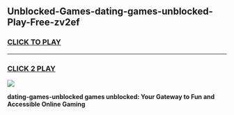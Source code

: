 
## Unblocked-Games-dating-games-unblocked-Play-Free-zv2ef
<h3>
<a href="https://premium76.site?title=dating-games-unblocked&ref=19M">CLICK TO PLAY</a></h3>
<hr>

<h3>
<a href="https://premium76.site?title=dating-games-unblocked&ref=19M">CLICK 2 PLAY</a>
  
</h3>

<a href="https://premium76.site?title=dating-games-unblocked&ref=19M"><img src="https://clearcache.store/games.png"></a>


**dating-games-unblocked games unblocked: Your Gateway to Fun and Accessible Online Gaming**
